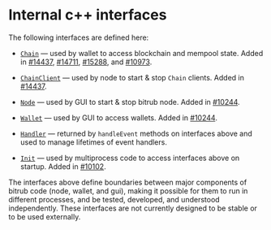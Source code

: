 # Internal c++ interfaces

The following interfaces are defined here:

* [`Chain`](chain.h) — used by wallet to access blockchain and mempool state. Added in [#14437](https://github.com/bitrub/bitrub/pull/14437), [#14711](https://github.com/bitrub/bitrub/pull/14711), [#15288](https://github.com/bitrub/bitrub/pull/15288), and [#10973](https://github.com/bitrub/bitrub/pull/10973).

* [`ChainClient`](chain.h) — used by node to start & stop `Chain` clients. Added in [#14437](https://github.com/bitrub/bitrub/pull/14437).

* [`Node`](node.h) — used by GUI to start & stop bitrub node. Added in [#10244](https://github.com/bitrub/bitrub/pull/10244).

* [`Wallet`](wallet.h) — used by GUI to access wallets. Added in [#10244](https://github.com/bitrub/bitrub/pull/10244).

* [`Handler`](handler.h) — returned by `handleEvent` methods on interfaces above and used to manage lifetimes of event handlers.

* [`Init`](init.h) — used by multiprocess code to access interfaces above on startup. Added in [#10102](https://github.com/bitrub/bitrub/pull/10102).

The interfaces above define boundaries between major components of bitrub code (node, wallet, and gui), making it possible for them to run in different processes, and be tested, developed, and understood independently. These interfaces are not currently designed to be stable or to be used externally.
